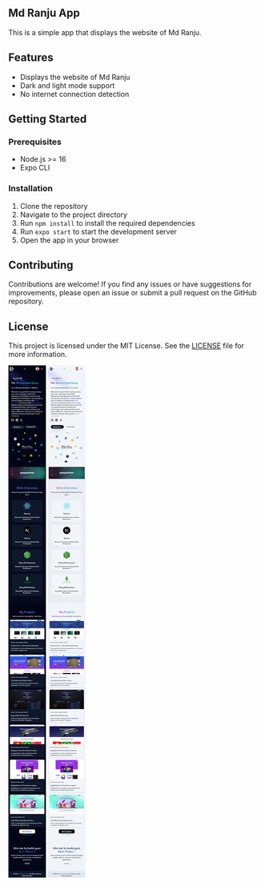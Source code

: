 ## Md Ranju App

This is a simple app that displays the website of Md Ranju.

## Features

- Displays the website of Md Ranju
- Dark and light mode support
- No internet connection detection

## Getting Started

### Prerequisites

- Node.js >= 16
- Expo CLI

### Installation

1. Clone the repository
2. Navigate to the project directory
3. Run `npm install` to install the required dependencies
4. Run `expo start` to start the development server
5. Open the app in your browser

## Contributing

Contributions are welcome! If you find any issues or have suggestions for improvements, please open an issue or submit a pull request on the GitHub repository.

## License

This project is licensed under the MIT License. See the [LICENSE](LICENSE) file for more information.

![Screenshot1](./assets/dark.jpeg)
![Screenshot2](./assets/light.jpeg)

